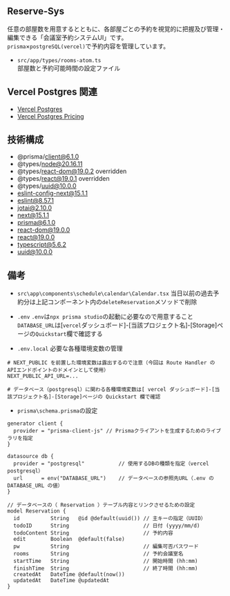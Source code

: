 ## Reserve-Sys
任意の部屋数を用意するとともに、各部屋ごとの予約を視覚的に把握及び管理・編集できる「会議室予約システムUI」です。<br>`prisma`×`postgreSQL(vercel)`で予約内容を管理しています。<br>

- `src/app/types/rooms-atom.ts`<br>部屋数と予約可能時間の設定ファイル

## Vercel Postgres 関連
- [Vercel Postgres](https://vercel.com/docs/storage/vercel-postgres)
- [Vercel Postgres Pricing](https://vercel.com/docs/storage/vercel-postgres/usage-and-pricing)

## 技術構成
- @prisma/client@6.1.0
- @types/node@20.16.11
- @types/react-dom@19.0.2 overridden
- @types/react@19.0.1 overridden
- @types/uuid@10.0.0
- eslint-config-next@15.1.1
- eslint@8.57.1
- jotai@2.10.0
- next@15.1.1
- prisma@6.1.0
- react-dom@19.0.0
- react@19.0.0
- typescript@5.6.2
- uuid@10.0.0

## 備考
- `src\app\components\schedule\calendar\Calendar.tsx`
当日以前の過去予約分は上記コンポーネント内の`deleteReservation`メソッドで削除

- `.env`
`.env`は`npx prisma studio`の起動に必要なので用意すること<br>`DATABASE_URL`は[`vercel`ダッシュボード]-[当該プロジェクト名]-[Storage]ページの`Quickstart`欄で確認する

- `.env.local`
必要な各種環境変数の管理
```
# NEXT_PUBLIC を前置した環境変数は露出するので注意（今回は Route Handler の APIエンドポイントのドメインとして使用）
NEXT_PUBLIC_API_URL=...

# データベース（postgresql）に関わる各種環境変数は[ vercel ダッシュボード]-[当該プロジェクト名]-[Storage]ページの Quickstart 欄で確認
```

- `prisma\schema.prisma`の設定
```
generator client {
  provider = "prisma-client-js" // Prismaクライアントを生成するためのライブラリを指定
}

datasource db {
  provider = "postgresql"           // 使用するDBの種類を指定（vercel postgresql）
  url      = env("DATABASE_URL")    // データベースの参照先URL（.env の DATABASE_URL の値）
}

// データベースの（ Reservation ）テーブル内容とリンクさせるための設定
model Reservation {
  id          String   @id @default(uuid()) // 主キーの指定（UUID）
  todoID      String                        // 日付 (yyyy/mm/d)
  todoContent String                        // 予約内容
  edit        Boolean  @default(false)
  pw          String                        // 編集可否パスワード
  rooms       String                        // 予約会議室名
  startTime   String                        // 開始時間 (hh:mm)
  finishTime  String                        // 終了時間 (hh:mm)
  createdAt   DateTime @default(now())
  updatedAt   DateTime @updatedAt
}
```